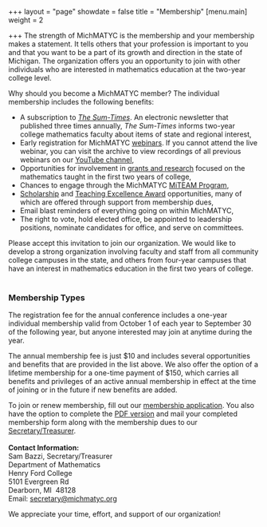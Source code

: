 +++
layout = "page"
showdate = false
title = "Membership"
[menu.main]
weight = 2

+++
The strength of MichMATYC is the membership and your membership makes a statement. It tells others that your profession is important to you and that you want to be a part of its growth and direction in the state of Michigan. The organization offers you an opportunity to join with other individuals who are interested in mathematics education at the two-year college level.

Why should you become a MichMATYC member? The individual membership includes the following benefits:

<ul>
  <li>A subscription to <i><a href="http://michmatyc.org/newsletter/">The Sum-Times</a></i>. An electronic newsletter that published three times annually, <i>The Sum-Times</i> informs two-year college mathematics faculty about items of state and regional interest,</li>
  <li>Early registration for MichMATYC <a href="http://michmatyc.org/webinars/">webinars</a>. If you cannot attend the live webinar, you can visit the archive to view recordings of all previous webinars on our <a href="https://www.youtube.com/channel/UCf3HJfTptOtWPAkrJI2AoPg?">YouTube channel</a>,</li>
  <li>Opportunities for involvement in <a href="http://michmatyc.org/grants/">grants and research</a> focused on the mathematics taught in the first two years of college,</li>
  <li>Chances to engage through the MichMATYC <a href="http://michmatyc.org/miteam">MiTEAM Program</a>,</li>
  <li><a href="http://michmatyc.org/scholarships">Scholarship</a> and <a href="http://michmatyc.org/teachingexcellence">Teaching Excellence Award</a> opportunities, many of which are offered through support from membership dues,</li>
  <li>Email blast reminders of everything going on within MichMATYC,</li>
  <li>The right to vote, hold elected office, be appointed to leadership positions, nominate candidates for office, and serve on committees.</li>
  </ul>

Please accept this invitation to join our organization. We would like to develop a strong organization involving faculty and staff from all community college campuses in the state, and others from four-year campuses that have an interest in mathematics education in the first two years of college.<br><br>

### Membership Types

The registration fee for the annual conference includes a one-year individual membership valid from October 1 of each year to September 30 of the following year, but anyone interested may join at anytime during the year.

The annual membership fee is just $10 and includes several opportunities and benefits that are provided in the list above. We also offer the option of a lifetime membership for a one-time payment of $150, which carries all benefits and privileges of an active annual membership in effect at the time of joining or in the future if new benefits are added. 

To join or renew membership, fill out our [membership application](http://bit.ly/joinmichmatyc). You also have the option to complete the [PDF version](http://www.michmatyc.org/uploads/membershipform.pdf) and mail your completed membership form along with the membership dues to our [Secretary/Treasurer](mailto:secretary@michmatyc.org).</br></br>
<b>Contact Information:</b></br>
Sam Bazzi, Secretary/Treasurer<br>
Department of Mathematics<br>
Henry Ford College<br>
5101 Evergreen Rd<br>
Dearborn, MI&nbsp; 48128<br>
Email: [secretary@michmatyc.org](mailto:secretary@michmatyc.org)

We appreciate your time, effort, and support of our organization!
